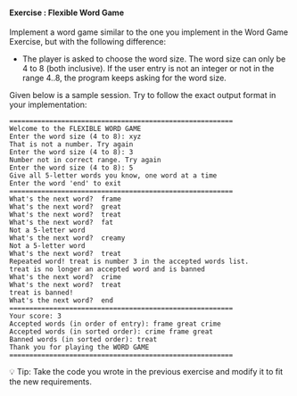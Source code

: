 #### Exercise : Flexible Word Game

Implement a word game similar to the one you implement in the Word Game Exercise, but with the following difference:
* The player is asked to choose the word size. The word size can only be 4 to 8 (both inclusive). If the user entry is not an integer or not in the range 4..8, the program keeps asking for the word size. 
 
Given below is a sample session. Try to follow the exact output format in your implementation:
```
========================================================
Welcome to the FLEXIBLE WORD GAME
Enter the word size (4 to 8): xyz
That is not a number. Try again
Enter the word size (4 to 8): 3
Number not in correct range. Try again
Enter the word size (4 to 8): 5
Give all 5-letter words you know, one word at a time
Enter the word 'end' to exit
========================================================
What's the next word?  frame
What's the next word?  great
What's the next word?  treat
What's the next word?  fat
Not a 5-letter word
What's the next word?  creamy
Not a 5-letter word
What's the next word?  treat
Repeated word! treat is number 3 in the accepted words list.
treat is no longer an accepted word and is banned
What's the next word?  crime
What's the next word?  treat
treat is banned!
What's the next word?  end
========================================================
Your score: 3
Accepted words (in order of entry): frame great crime
Accepted words (in sorted order): crime frame great
Banned words (in sorted order): treat
Thank you for playing the WORD GAME
========================================================
```

:bulb: Tip: Take the code you wrote in the previous exercise and modify it to fit the new requirements. 
